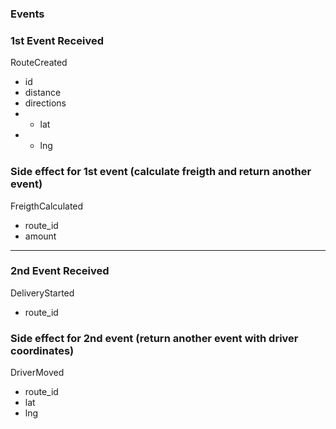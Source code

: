 ### Events

### 1st Event Received

RouteCreated

- id
- distance
- directions
- - lat
- - lng

### Side effect for 1st event (calculate freigth and return another event)

FreigthCalculated

- route_id
- amount

---

### 2nd Event Received

DeliveryStarted

- route_id

### Side effect for 2nd event (return another event with driver coordinates)

DriverMoved

- route_id
- lat
- lng
